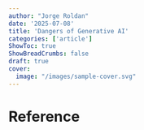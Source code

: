 ```yaml
---
author: "Jorge Roldan"
date: '2025-07-08'
title: 'Dangers of Generative AI'
categories: ['article']
ShowToc: true
ShowBreadCrumbs: false
draft: true
cover:
  image: "/images/sample-cover.svg"
---
```



# Reference 

